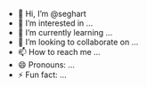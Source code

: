 - 👋 Hi, I’m @seghart
- 👀 I’m interested in ...
- 🌱 I’m currently learning ...
- 💞️ I’m looking to collaborate on ...
- 📫 How to reach me ...
- 😄 Pronouns: ...
- ⚡ Fun fact: ...

<!---
seghart/seghart is a ✨ special ✨ repository because its `README.md` (this file) appears on your GitHub profile.
You can click the Preview link to take a look at your changes.
--->

